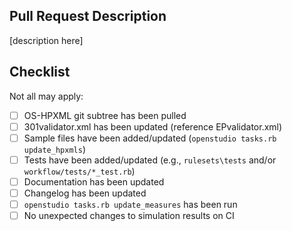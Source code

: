 ## Pull Request Description

[description here]

## Checklist

Not all may apply:

- [ ] OS-HPXML git subtree has been pulled
- [ ] 301validator.xml has been updated (reference EPvalidator.xml)
- [ ] Sample files have been added/updated (`openstudio tasks.rb update_hpxmls`)
- [ ] Tests have been added/updated (e.g., `rulesets\tests` and/or `workflow/tests/*_test.rb`)
- [ ] Documentation has been updated
- [ ] Changelog has been updated
- [ ] `openstudio tasks.rb update_measures` has been run
- [ ] No unexpected changes to simulation results on CI
